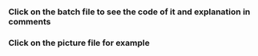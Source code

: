 ### Click on the batch file to see the code of it and explanation in comments
### Click on the picture file for example